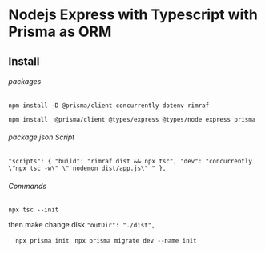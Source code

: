 # Nodejs Express with Typescript with Prisma as ORM

## Install

###### packages

`npm install -D @prisma/client
    concurrently
    dotenv
    rimraf
  `

`npm install  @prisma/client
    @types/express
    @types/node
    express
    prisma
  `

###### package.json Script

`"scripts": {
    "build": "rimraf dist && npx tsc",
    "dev": "concurrently \"npx tsc -w\" \" nodemon dist/app.js\" "
  },`

###### Commands

`npx tsc --init `

then make change disk
`"outDir": "./dist",`

` 
npx prisma init`
`
npx prisma migrate dev --name init`
